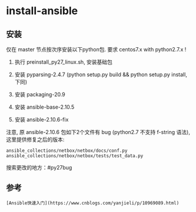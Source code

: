 # install-ansible

## 安装

仅在 master 节点按次序安装以下python包. 要求 centos7.x with python2.7.x !

1) 执行 preinstall_py27_linux.sh, 安装基础包

2) 安装 pyparsing-2.4.7 (python setup.py build && python setup.py install, 下同)

3) 安装 packaging-20.9

4) 安装 ansible-base-2.10.5

5) 安装 ansible-2.10.6-fix

注意, 原 ansible-2.10.6 包如下2个文件有 bug (python2.7 不支持 f-string 语法), 这里提供修复之后的版本:

    ansible_collections/netbox/netbox/docs/conf.py
    ansible_collections/netbox/netbox/tests/test_data.py

搜索更改的地方：#py27bug


## 参考

    [Ansible快速入门](https://www.cnblogs.com/yanjieli/p/10969089.html)
